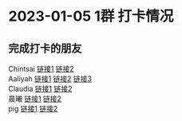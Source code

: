 # 2023-01-05 1群 打卡情况
## 完成打卡的朋友
Chintsai [链接1](http://mmbiz.qpic.cn/mmbiz_jpg/fKBOEML39zpPO2Qq9N1siajZphGiam5a0LNKNYWXnib9IbMUzzZMPBvicuONcOYQjIROLicLp1xB2E4rVtlXQeRibgqA/0) [链接2](http://mmbiz.qpic.cn/mmbiz_jpg/fKBOEML39zpPO2Qq9N1siajZphGiam5a0LiaFbTz65doHABr07EgD0zBcML9H2nz66gDVNiaCS6xKgkuf7l66TQjsg/0) <br>Aaliyah [链接1](http://mmbiz.qpic.cn/mmbiz_jpg/aBaDwGIjEcEpwUAa6r7b4N1Uo0lsRbwgGWKPiav8oztPIVtlMp62vUKhAunwSdvKccqvUh7GB2HVRpl0S5SPqPQ/0) [链接2](http://mmbiz.qpic.cn/mmbiz_jpg/aBaDwGIjEcEpwUAa6r7b4N1Uo0lsRbwglOrunjyuTFQiaPnhM4lIEqafPFDxHPMB13vwhmoc6gO8m0iaPe5jZkZA/0) [链接3](http://mmbiz.qpic.cn/mmbiz_jpg/aBaDwGIjEcEpwUAa6r7b4N1Uo0lsRbwgroDDpIUkBEdnxKiagUHy16gjJ9ibK2GEZOYqQP8WnPHcb7YsgUeibibTZg/0) <br>Claudia [链接1](http://mmbiz.qpic.cn/mmbiz_jpg/EqM704vBbWDYCZNMzsibcDnlfa3QBpkibhOWicfdqWG7gLumdeKibWM6b6DgG0uJaee2iaSMzXMteNDNmu1zxn6jTpQ/0) [链接2](http://mmbiz.qpic.cn/mmbiz_jpg/EqM704vBbWDYCZNMzsibcDnlfa3QBpkibh4M5DLSHib9lZGqiaxuL7icXvqHTq5X6o6vcYAnWA92dW1e6VlZz4CY0jg/0) <br>晨曦 [链接1](http://mmbiz.qpic.cn/mmbiz_jpg/4rYayDxu0jXbC2UXvibVqR8H4dOxZEOicgoXiaibOia3jeUeV1krNhByTJyDEHzC2gZRicoKc0F2EWXqjkeicQ5PcwFaA/0) [链接2](http://mmbiz.qpic.cn/mmbiz_jpg/4rYayDxu0jXbC2UXvibVqR8H4dOxZEOicgTY25DRWARHQbqzZUo3VLmNicowWB6ZDOBedqYep5fOGsk2aJRWNU6OA/0) <br>pig [链接1](http://mmbiz.qpic.cn/mmbiz_jpg/ZIHKcDib0zicjhSuZzzZwzj7bYjAoP7uW9coZLc527fgTaLc5Lz5bjEPsTiaDzeu8gzRcf6T66Yua4NGibkBbJ5Oicg/0) [链接2](http://mmbiz.qpic.cn/mmbiz_jpg/ZIHKcDib0zicjhSuZzzZwzj7bYjAoP7uW9kpltlZlWII48H9dGgIf3F86lCNYQI0icU1eLiaS8aibLkMrhwsiaDq7eEQ/0) <br>
